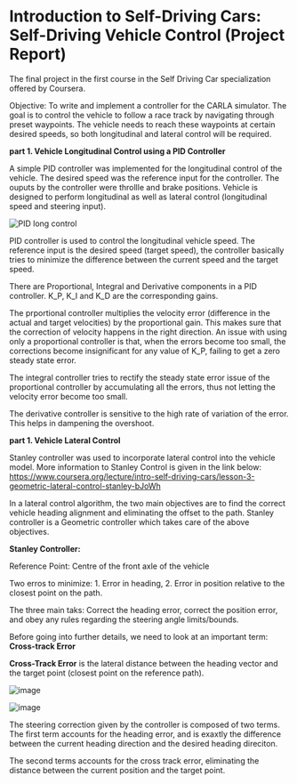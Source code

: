 # Introduction to Self-Driving Cars: Self-Driving Vehicle Control (Project Report)
The final project in the first  course in the Self Driving Car specialization offered by Coursera.


Objective: To write and implement a controller for the CARLA simulator. The goal is to control the vehicle to follow a race track by navigating through preset waypoints. The vehicle needs to reach these waypoints at certain desired speeds, so both longitudinal and lateral control will be required.

**part 1. Vehicle Longitudinal Control using a PID Controller**

A simple PID controller was implemented for the longitudinal control of the vehicle. 
The desired speed was the reference input for the controller. The ouputs by the controller were throllle and brake positions. Vehicle is designed to perform longitudinal as well as lateral control (longitudinal speed and steering input). 

![PID long control](https://github.com/AmarchandC/Introduction-to-Self-Driving-Cars-Self-Driving-Cars-Vehicle-Control/assets/82858194/328596e6-9eec-4324-a1b3-d869e13f0539)


PID controller is used to control the longitudinal vehicle speed. The reference input is the desired speed (target speed), the controller basically tries to minimize the difference between the current speed and the target speed.

There are Proportional, Integral and Derivative components in a PID controller. K_P, K_I and K_D are the corresponding gains.

The prportional controller multiplies the velocity error (difference in the actual and target velocities) by the proportional gain. This makes sure that the correction of velocity happens in the right direction. An issue with using only a proportional controller is that, when the errors become too small, the corrections become insignificant for any value of K_P, failing to get a zero steady state error.

The integral controller tries to rectify the steady state error issue of the proportional controller by accumulating all the errors, thus not letting the velocity error become too small.

The derivative controller is sensitive to the high rate of variation of the error. This helps in dampening the overshoot.



**part 1. Vehicle Lateral Control**

Stanley controller was used to incorporate lateral control into the vehicle model. More information to Stanley Control is given in the link below: https://www.coursera.org/lecture/intro-self-driving-cars/lesson-3-geometric-lateral-control-stanley-bJoWh

In a lateral control algorithm, the two main objectives are to find the correct vehicle heading alignment and eliminating the offset to the path.
Stanley controller is a Geometric controller which takes care of the above objectives.

**Stanley Controller:**

Reference Point: Centre of the front axle of the vehicle

Two erros to minimize: 1. Error in heading, 2. Error in position relative to the closest point on the path.

The three main taks: Correct the heading error, correct the position error, and obey any rules regarding the steering angle limits/bounds. 

Before going into further details, we need to look at an important term: **Cross-track Error** 

**Cross-Track Error** is the lateral distance between the heading vector and the target point (closest point on the reference path).

![image](https://github.com/AmarchandC/Introduction-to-Self-Driving-Cars-Self-Driving-Cars-Vehicle-Control/assets/82858194/fe5c6c2c-11ba-412a-9aa1-374c6f5f0bfc)

![image](https://github.com/AmarchandC/Introduction-to-Self-Driving-Cars-Self-Driving-Cars-Vehicle-Control/assets/82858194/8634d708-2324-4211-9651-a9c811581ea5)


The steering correction given by the controller is composed of two terms. The first term accounts for the heading error, and is exaxtly the difference between the current heading direction and the desired heading direciton. 

The second terms accounts for the cross track error, eliminating the distance between the current position and the target point.









